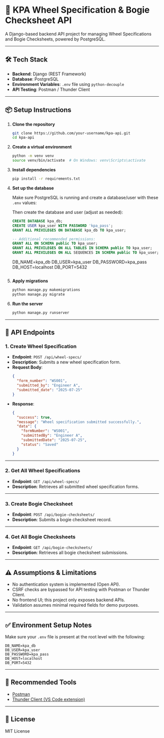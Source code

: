 # 🚆 KPA Wheel Specification & Bogie Checksheet API

A Django-based backend API project for managing Wheel Specifications and Bogie Checksheets, powered by PostgreSQL.

---

## 🛠 Tech Stack

- **Backend**: Django (REST Framework)
- **Database**: PostgreSQL
- **Environment Variables**: `.env` file using `python-decouple`
- **API Testing**: Postman / Thunder Client

---

## 📦 Setup Instructions

1. **Clone the repository**
   ```bash
   git clone https://github.com/your-username/kpa-api.git
   cd kpa-api
   ```

2. **Create a virtual environment**
   ```bash
   python -m venv venv
   source venv/bin/activate  # On Windows: venv\Scripts\activate
   ```

3. **Install dependencies**
   ```bash
   pip install -r requirements.txt
   ```

4. **Set up the database**

   Make sure PostgreSQL is running and create a database/user with these `.env` values:

   Then create the database and user (adjust as needed):

   ```sql
   CREATE DATABASE kpa_db;
   CREATE USER kpa_user WITH PASSWORD 'kpa_pass';
   GRANT ALL PRIVILEGES ON DATABASE kpa_db TO kpa_user;

   -- Additional recommended permissions:
   GRANT ALL ON SCHEMA public TO kpa_user;
   GRANT ALL PRIVILEGES ON ALL TABLES IN SCHEMA public TO kpa_user;
   GRANT ALL PRIVILEGES ON ALL SEQUENCES IN SCHEMA public TO kpa_user;


   ```
   DB_NAME=kpa_db
   DB_USER=kpa_user
   DB_PASSWORD=kpa_pass
   DB_HOST=localhost
   DB_PORT=5432
   ```

5. **Apply migrations**
   ```bash
   python manage.py makemigrations
   python manage.py migrate
   ```

6. **Run the server**
   ```bash
   python manage.py runserver
   ```

---

## 🔌 API Endpoints

### 1. **Create Wheel Specification**
- **Endpoint**: `POST /api/wheel-specs/`
- **Description**: Submits a new wheel specification form.
- **Request Body**:
  ```json
  {
    "form_number": "WS001",
    "submitted_by": "Engineer A",
    "submitted_date": "2025-07-25"
  }
  ```
- **Response**:
  ```json
  {
    "success": true,
    "message": "Wheel specification submitted successfully.",
    "data": {
      "formNumber": "WS001",
      "submittedBy": "Engineer A",
      "submittedDate": "2025-07-25",
      "status": "Saved"
    }
  }
  ```

---

### 2. **Get All Wheel Specifications**
- **Endpoint**: `GET /api/wheel-specs/`
- **Description**: Retrieves all submitted wheel specification forms.

---

### 3. **Create Bogie Checksheet**
- **Endpoint**: `POST /api/bogie-checksheets/`
- **Description**: Submits a bogie checksheet record.

---

### 4. **Get All Bogie Checksheets**
- **Endpoint**: `GET /api/bogie-checksheets/`
- **Description**: Retrieves all bogie checksheet submissions.

---

## ⚠️ Assumptions & Limitations

- No authentication system is implemented (Open API).
- CSRF checks are bypassed for API testing with Postman or Thunder Client.
- No frontend UI; this project only exposes backend APIs.
- Validation assumes minimal required fields for demo purposes.

---

## ✅ Environment Setup Notes

Make sure your `.env` file is present at the root level with the following:

```env
DB_NAME=kpa_db
DB_USER=kpa_user
DB_PASSWORD=kpa_pass
DB_HOST=localhost
DB_PORT=5432
```

---

## 🧪 Recommended Tools

- [Postman](https://www.postman.com/)
- [Thunder Client (VS Code extension)](https://www.thunderclient.com/)

---

## 📄 License

MIT License
